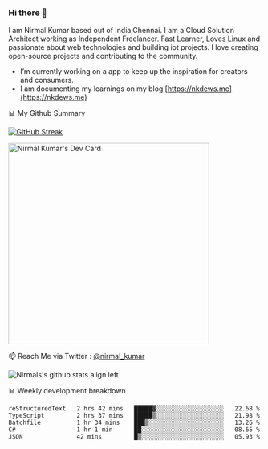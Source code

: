 ### Hi there 👋

 I am Nirmal Kumar based out of India,Chennai. I am a Cloud Solution Architect working as Independent Freelancer. Fast Learner, Loves Linux and passionate about web technologies and building iot projects. I love creating open-source projects and contributing to the community.

- I’m currently working on a app to keep up the inspiration for creators and consumers.
- I am documenting my learnings on my blog [https://nkdews.me](https://nkdews.me)


📊 My Github Summary

[![GitHub Streak](https://github-readme-streak-stats.herokuapp.com?user=nk-gears&theme=dark&hide_border=true&date_format=M%20j%5B%2C%20Y%5D)](https://git.io/streak-stats)

<a href="https://app.daily.dev/nirmal_kumar"><img src="https://api.daily.dev/devcards/a16cfcf02d384b16b41de71ce4d1d811.png?r=8ve" width="400" alt="Nirmal Kumar's Dev Card"/></a>

📫 Reach Me via  Twitter : [@nirmal_kumar](https://twitter.com/nirmal_kumar)

![Nirmals's github stats align left](https://github-readme-stats.vercel.app/api?username=nk-gears&show_icons=true)


📊 Weekly development breakdown

<!--START_SECTION:waka-->

```text
reStructuredText   2 hrs 42 mins   █████▓░░░░░░░░░░░░░░░░░░░   22.68 %
TypeScript         2 hrs 37 mins   █████▒░░░░░░░░░░░░░░░░░░░   21.98 %
Batchfile          1 hr 34 mins    ███▒░░░░░░░░░░░░░░░░░░░░░   13.26 %
C#                 1 hr 1 min      ██░░░░░░░░░░░░░░░░░░░░░░░   08.65 %
JSON               42 mins         █▒░░░░░░░░░░░░░░░░░░░░░░░   05.93 %
```

<!--END_SECTION:waka-->


